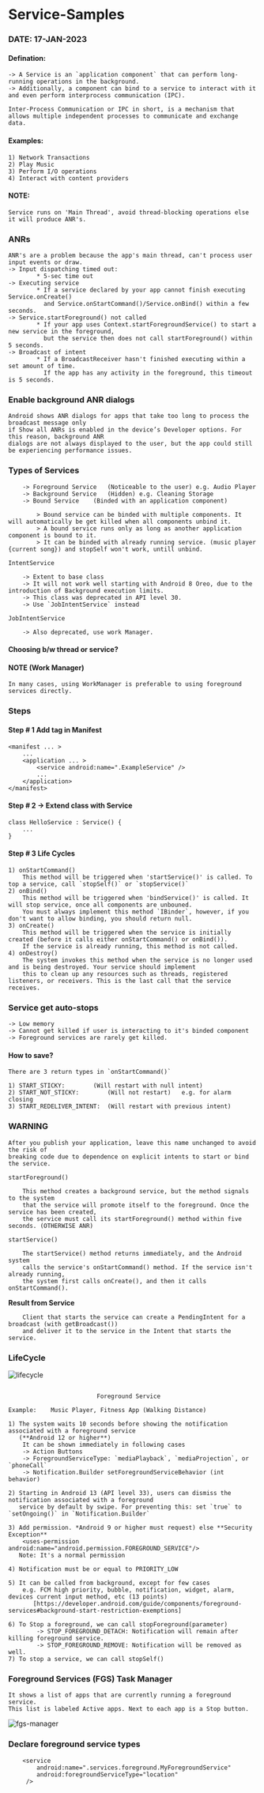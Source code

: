 # Service-Samples

### DATE: 17-JAN-2023

#### Defination:
    -> A Service is an `application component` that can perform long-running operations in the background. 
    -> Additionally, a component can bind to a service to interact with it and even perform interprocess communication (IPC). 
    
    Inter-Process Communication or IPC in short, is a mechanism that allows multiple independent processes to communicate and exchange data.

#### Examples:
	1) Network Transactions
	2) Play Music
	3) Perform I/O operations
	4) Interact with content providers

#### NOTE:	
	Service runs on 'Main Thread', avoid thread-blocking operations else it will produce ANR's.

### ANRs
	ANR's are a problem because the app's main thread, can't process user input events or draw.
	-> Input dispatching timed out:
			* 5-sec time out
	-> Executing service
			* If a service declared by your app cannot finish executing Service.onCreate() 
	   		  and Service.onStartCommand()/Service.onBind() within a few seconds.
	-> Service.startForeground() not called
			* If your app uses Context.startForegroundService() to start a new service in the foreground, 
			  but the service then does not call startForeground() within 5 seconds.
	-> Broadcast of intent
			* If a BroadcastReceiver hasn't finished executing within a set amount of time.
			  If the app has any activity in the foreground, this timeout is 5 seconds.
			  
### Enable background ANR dialogs
	Android shows ANR dialogs for apps that take too long to process the broadcast message only 
	if Show all ANRs is enabled in the device’s Developer options. For this reason, background ANR 
	dialogs are not always displayed to the user, but the app could still be experiencing performance issues.
	
	
### Types of Services
 
	    -> Foreground Service	(Noticeable to the user) e.g. Audio Player
	    -> Background Service	(Hidden) e.g. Cleaning Storage
	    -> Bound Service 	(Binded with an application component)
	
	        > Bound service can be binded with multiple components. It will automatically be get killed when all components unbind it.
	        > A bound service runs only as long as another application component is bound to it.
	        > It can be binded with already running service. (music player {current song}) and stopSelf won't work, untill unbind.
	
    IntentService 	
     
	    -> Extent to base class
	    -> It will not work well starting with Android 8 Oreo, due to the introduction of Background execution limits.
	    -> This class was deprecated in API level 30.
	    -> Use `JobIntentService` instead
	
    JobIntentService

	    -> Also deprecated, use work Manager.
				
	
#### Choosing b/w thread or service?	
	
#### NOTE (Work Manager)
	In many cases, using WorkManager is preferable to using foreground services directly.	
	
### Steps
 
#### Step # 1 Add <service> tag in Manifest
	
	<manifest ... >
  		...
 	 	<application ... >
			<service android:name=".ExampleService" />
			...
		</application>
	</manifest>
 
#### Step # 2 -> Extend class with Service
	
	class HelloService : Service() {
		...
	}
	
#### Step # 3 Life Cycles
	
 	1) onStartCommand() 
		This method will be triggered when 'startService()' is called. To top a service, call `stopSelf()` or `stopService()`
	2) onBind()
		This method will be triggered when 'bindService()' is called. It will stop service, once all components are unbouned. 
	 	You must always implement this method `IBinder`, however, if you don't want to allow binding, you should return null.
	3) onCreate()
		This method will be triggered when the service is initially created (before it calls either onStartCommand() or onBind()).
		If the service is already running, this method is not called.
	4) onDestroy()
		The system invokes this method when the service is no longer used and is being destroyed. Your service should implement 
		this to clean up any resources such as threads, registered listeners, or receivers. This is the last call that the service receives.
	
### Service get auto-stops 
	
	-> Low memory
	-> Cannot get killed if user is interacting to it's binded component
	-> Foreground services are rarely get killed.
	
#### How to save?
	
	There are 3 return types in `onStartCommand()`
	
	1) START_STICKY:		(Will restart with null intent)
	2) START_NOT_STICKY:		(Will not restart)   e.g. for alarm closing
	3) START_REDELIVER_INTENT:	(Will restart with previous intent)
	
### WARNING
	After you publish your application, leave this name unchanged to avoid the risk of 
	breaking code due to dependence on explicit intents to start or bind the service.
		
`startForeground()`	
	
		This method creates a background service, but the method signals to the system 
		that the service will promote itself to the foreground. Once the service has been created, 
		the service must call its startForeground() method within five seconds. (OTHERWISE ANR)

`startService()`
	
		The startService() method returns immediately, and the Android system 
		calls the service's onStartCommand() method. If the service isn't already running, 
		the system first calls onCreate(), and then it calls onStartCommand().
	
**Result from Service**
	
		Client that starts the service can create a PendingIntent for a broadcast (with getBroadcast()) 
		and deliver it to the service in the Intent that starts the service.
			
### LifeCycle

![lifecycle](https://user-images.githubusercontent.com/100923337/213107630-204ba81a-98b4-45de-9d25-3fbc36e51084.png)

~~~~~~~~~~~~~~~~~~~~~~~~~~~~~~~~~~~~~~~~~~~~~~~~~~~~~~~~~~~~~~~~~~~~~~~~~~~~~~~~~~~~~~~~~~~~~~~~~~~~~~~~~~~~~~~~~~~~~~~~~~~~~
~~~~~~~~~~~~~~~~~~~~~~~~~~~~~~~~~~~~~~~~~~~~~~~~~~~~~~~~~~~~~~~~~~~~~~~~~~~~~~~~~~~~~~~~~~~~~~~~~~~~~~~~~~~~~~~~~~~~~~~~~~~~~
	
							 Foreground Service

    Example:	Music Player, Fitness App (Walking Distance)
	
	1) The system waits 10 seconds before showing the notification associated with a foreground service 
	   (**Android 12 or higher**)
		It can be shown immediately in following cases
		-> Action Buttons
		-> ForegroundServiceType: `mediaPlayback`, `mediaProjection`, or `phoneCall`
		-> Notification.Builder setForegroundServiceBehavior (int behavior)
	
	2) Starting in Android 13 (API level 33), users can dismiss the notification associated with a foreground 
	   service by default by swipe. For preventing this: set `true` to `setOngoing()` in `Notification.Builder`
	
	3) Add permission. *Android 9 or higher must request) else **Security Exception**
		<uses-permission android:name="android.permission.FOREGROUND_SERVICE"/>
	   Note: It's a normal permission
	
	4) Notification must be or equal to PRIORITY_LOW

	5) It can be called from background, except for few cases 
		e.g. FCM high priority, bubble, notification, widget, alarm, devices current input method, etc (13 points)
           [https://developer.android.com/guide/components/foreground-services#background-start-restriction-exemptions]
	
	6) To Stop a foreground, we can call stopForeground(parameter)
     		-> STOP_FOREGROUND_DETACH: Notification will remain after killing foreground service.
     		-> STOP_FOREGROUND_REMOVE: Notification will be removed as well.
	7) To stop a service, we can call stopSelf()

### Foreground Services (FGS) Task Manager
	
    It shows a list of apps that are currently running a foreground service.
    This list is labeled Active apps. Next to each app is a Stop button.
	
![fgs-manager](https://user-images.githubusercontent.com/100923337/213176049-f3d3f71f-c592-4414-a12f-8051f2ead051.png)
	
### Declare foreground service types
	
	
        <service
            android:name=".services.foreground.MyForegroundService"
            android:foregroundServiceType="location"
		 />
